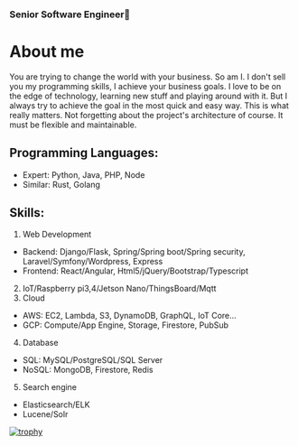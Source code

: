 ### Senior Software Engineer👋

# About me
You are trying to change the world with your business. So am I.
I don't sell you my programming skills, I achieve your business goals.
I love to be on the edge of technology, learning new stuff and playing around with it. But I always try to achieve the goal in the most quick and easy way. This is what really matters. Not forgetting about the project's architecture of course. It must be flexible and maintainable.

## Programming Languages:
- Expert: Python, Java, PHP, Node
- Similar: Rust, Golang

## Skills:
1. Web Development
- Backend: Django/Flask, Spring/Spring boot/Spring security, Laravel/Symfony/Wordpress, Express
- Frontend: React/Angular, Html5/jQuery/Bootstrap/Typescript
2. IoT/Raspberry pi3,4/Jetson Nano/ThingsBoard/Mqtt
3. Cloud
- AWS: EC2, Lambda, S3, DynamoDB, GraphQL, IoT Core...
- GCP: Compute/App Engine, Storage, Firestore, PubSub
4. Database
- SQL: MySQL/PostgreSQL/SQL Server
- NoSQL: MongoDB, Firestore, Redis
5. Search engine
- Elasticsearch/ELK
- Lucene/Solr

<!--
**starpolar/starpolar** is a ✨ _special_ ✨ repository because its `README.md` (this file) appears on your GitHub profile.

Here are some ideas to get you started:

- 🔭 I’m currently working on ...
- 🌱 I’m currently learning ...
- 👯 I’m looking to collaborate on ...
- 🤔 I’m looking for help with ...
- 💬 Ask me about ...
- 📫 How to reach me: ...
- 😄 Pronouns: ...
- ⚡ Fun fact: ...
-->
[![trophy](https://github-profile-trophy.vercel.app/?username=starpolar)](https://github.com/starpolar/github-profile-trophy)

